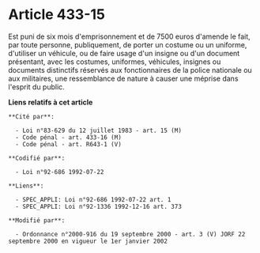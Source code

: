 # Article 433-15

Est puni de six mois d'emprisonnement et de 7500 euros d'amende le fait, par toute personne, publiquement, de porter un
costume ou un uniforme, d'utiliser un véhicule, ou de faire usage d'un insigne ou d'un document présentant, avec les
costumes, uniformes, véhicules, insignes ou documents distinctifs réservés aux fonctionnaires de la police nationale ou aux
militaires, une ressemblance de nature à causer une méprise dans l'esprit du public.

**Liens relatifs à cet article**

	**Cité par**:

	  - Loi n°83-629 du 12 juillet 1983 - art. 15 (M)
	  - Code pénal - art. 433-16 (M)
	  - Code pénal - art. R643-1 (V)

	**Codifié par**:

	  - Loi n°92-686 1992-07-22

	**Liens**:

	  - SPEC_APPLI: Loi n°92-686 1992-07-22 art. 1
	  - SPEC_APPLI: Loi n°92-1336 1992-12-16 art. 373

	**Modifié par**:

	  - Ordonnance n°2000-916 du 19 septembre 2000 - art. 3 (V) JORF 22 septembre 2000 en vigueur le 1er janvier 2002
